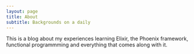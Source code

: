 ```yaml
---
layout: page
title: About
subtitle: Backgrounds on a daily
---
```



This is a blog about my experiences learning Elixir, the Phoenix framework, functional programmming and everything that comes along with it.
